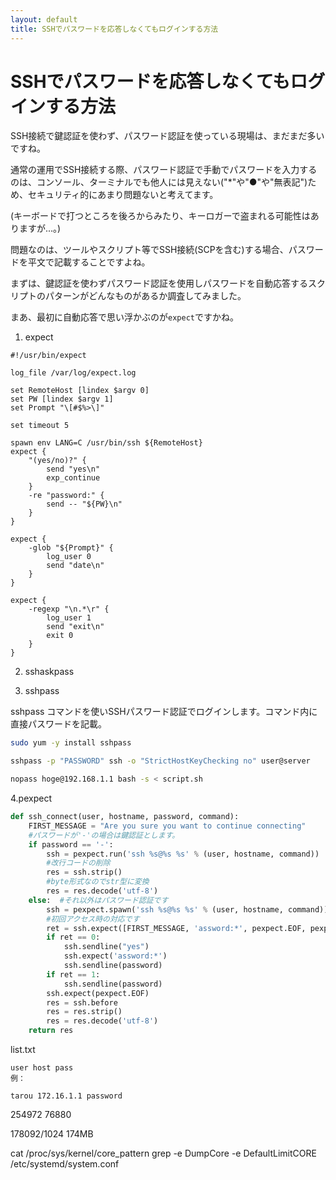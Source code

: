 ```yaml
---
layout: default
title: SSHでパスワードを応答しなくてもログインする方法
---
```


# SSHでパスワードを応答しなくてもログインする方法

SSH接続で鍵認証を使わず、パスワード認証を使っている現場は、まだまだ多いですね。

通常の運用でSSH接続する際、パスワード認証で手動でパスワードを入力するのは、コンソール、ターミナルでも他人には見えない("*"や"●"や"無表記")ため、セキュリティ的にあまり問題ないと考えてます。

(キーボードで打つところを後ろからみたり、キーロガーで盗まれる可能性はありますが...。)

問題なのは、ツールやスクリプト等でSSH接続(SCPを含む)する場合、パスワードを平文で記載することですよね。



まずは、鍵認証を使わずパスワード認証を使用しパスワードを自動応答するスクリプトのパターンがどんなものがあるか調査してみました。



まあ、最初に自動応答で思い浮かぶのが`expect`ですかね。





1. expect

```
#!/usr/bin/expect

log_file /var/log/expect.log

set RemoteHost [lindex $argv 0]
set PW [lindex $argv 1]
set Prompt "\[#$%>\]"

set timeout 5

spawn env LANG=C /usr/bin/ssh ${RemoteHost}
expect {
    "(yes/no)?" {
        send "yes\n"
        exp_continue
    }
    -re "password:" {
        send -- "${PW}\n"
    }
}

expect {
    -glob "${Prompt}" {
        log_user 0
        send "date\n"
    }
}

expect {
    -regexp "\n.*\r" {
        log_user 1
        send "exit\n"
        exit 0
    }
}
```



2. sshaskpass





3. sshpass

sshpass コマンドを使いSSHパスワード認証でログインします。コマンド内に直接パスワードを記載。

```bash
sudo yum -y install sshpass
```




```bash
sshpass -p "PASSWORD" ssh -o "StrictHostKeyChecking no" user@server
```





```bash
nopass hoge@192.168.1.1 bash -s < script.sh
```



4.pexpect



```python
def ssh_connect(user, hostname, password, command):
    FIRST_MESSAGE = "Are you sure you want to continue connecting"
    #パスワードが'-'の場合は鍵認証とします。
    if password == '-':
        ssh = pexpect.run('ssh %s@%s %s' % (user, hostname, command))
        #改行コードの削除
        res = ssh.strip()
        #byte形式なのでstr型に変換
        res = res.decode('utf-8')
    else:  #それ以外はパスワード認証です
        ssh = pexpect.spawn('ssh %s@%s %s' % (user, hostname, command))
        #初回アクセス時の対応です
        ret = ssh.expect([FIRST_MESSAGE, 'assword:*', pexpect.EOF, pexpect.TIMEOUT])
        if ret == 0:
            ssh.sendline("yes")
            ssh.expect('assword:*')
            ssh.sendline(password)
        if ret == 1:
            ssh.sendline(password)
        ssh.expect(pexpect.EOF)
        res = ssh.before
        res = res.strip()
        res = res.decode('utf-8')
    return res
```



list.txt

```
user host pass
例：

tarou 172.16.1.1 password
```









254972
76880

178092/1024
174MB



cat /proc/sys/kernel/core_pattern
grep -e DumpCore -e DefaultLimitCORE /etc/systemd/system.conf
